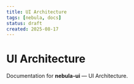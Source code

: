 ```yaml
---
title: UI Architecture
tags: [nebula, docs]
status: draft
created: 2025-08-17
---
```


# UI Architecture

Documentation for **nebula-ui** — UI Architecture.
